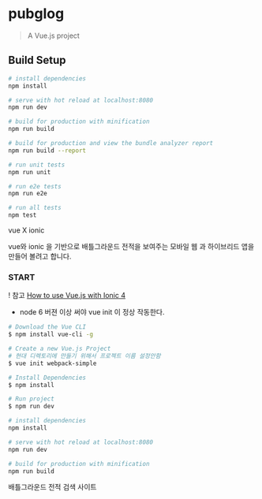 # pubglog

> A Vue.js project

## Build Setup

``` bash
# install dependencies
npm install

# serve with hot reload at localhost:8080
npm run dev

# build for production with minification
npm run build

# build for production and view the bundle analyzer report
npm run build --report

# run unit tests
npm run unit

# run e2e tests
npm run e2e

# run all tests
npm test
```

vue X ionic

vue와 ionic 을 기반으로 배틀그라운드 전적을 보여주는 모바일 웹 과 하이브리드 앱을 만들어 볼려고 합니다.

### START

! 참고  [How to use Vue.js with Ionic 4](https://blog.paulhalliday.io/2017/10/04/how-to-use-vue-js-with-ionic-4/)


* node 6 버젼 이상 써야 vue init 이 정상 작동한다.

```bash
# Download the Vue CLI
$ npm install vue-cli -g

# Create a new Vue.js Project
# 현대 디렉토리에 만들기 위해서 프로젝트 이름 설정안함
$ vue init webpack-simple

# Install Dependencies
$ npm install

# Run project
$ npm run dev
```

``` bash
# install dependencies
npm install

# serve with hot reload at localhost:8080
npm run dev

# build for production with minification
npm run build
```
배틀그라운드 전적 검색 사이트
